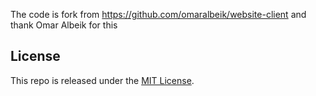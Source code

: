 The code is fork from https://github.com/omaralbeik/website-client and thank Omar Albeik for this

## License

This repo is released under the [MIT License](LICENSE).
